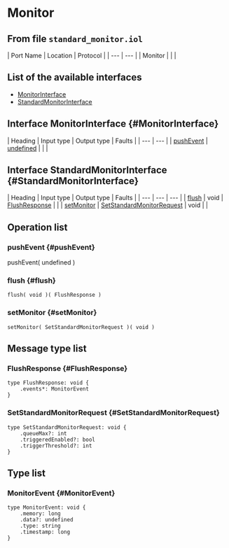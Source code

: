 # Monitor

## From file `standard_monitor.iol`

| Port Name | Location | Protocol |
| --- | --- |
| Monitor |  |  |

## List of the available interfaces

* [MonitorInterface](monitor.md#MonitorInterface)
* [StandardMonitorInterface](monitor.md#StandardMonitorInterface)

## Interface MonitorInterface {#MonitorInterface}

| Heading | Input type | Output type | Faults |
| --- | --- |
| [pushEvent](monitor.md#pushEvent) | [undefined](monitor.md#undefined)  |   |   |

## Interface StandardMonitorInterface {#StandardMonitorInterface}

| Heading | Input type | Output type | Faults |
| --- | --- | --- |
| [flush](monitor.md#flush) | void  | [FlushResponse](monitor.md#FlushResponse)  |  |
| [setMonitor](monitor.md#setMonitor) | [SetStandardMonitorRequest](monitor.md#SetStandardMonitorRequest)  | void  |  |

## Operation list

### pushEvent {#pushEvent}

pushEvent\( undefined \)

### flush {#flush}

```text
flush( void )( FlushResponse )
```

### setMonitor {#setMonitor}

```text
setMonitor( SetStandardMonitorRequest )( void )
```

## Message type list

### FlushResponse {#FlushResponse}

```text
type FlushResponse: void { 
    .events*: MonitorEvent
}
```

### SetStandardMonitorRequest {#SetStandardMonitorRequest}

```text
type SetStandardMonitorRequest: void { 
    .queueMax?: int
    .triggeredEnabled?: bool
    .triggerThreshold?: int
}
```

## Type list

### MonitorEvent {#MonitorEvent}

```text
type MonitorEvent: void { 
    .memory: long
    .data?: undefined
    .type: string
    .timestamp: long
}
```

